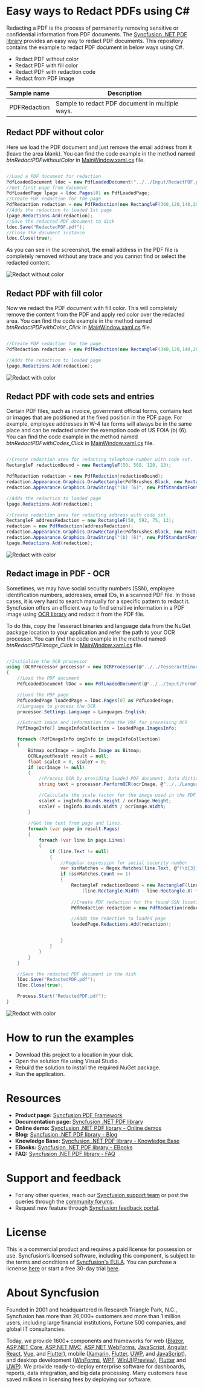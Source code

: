 # Easy ways to Redact PDFs using C# 

Redacting a PDF is the process of permanently removing sensitive or confidential information from PDF documents. The [Syncfusion .NET PDF library](https://www.syncfusion.com/pdf-framework/net/pdf-library) provides an easy way to redact PDF documents. This repository contains the example to redact PDF document in below ways using C#. 
* Redact PDF without color
* Redact PDF with fill color 
* Redact PDF with redaction code 
* Redact from PDF image 

Sample name | Description
--- | ---
PDFRedaction | Sample to redact PDF document in multiple ways. 

## Redact PDF without color 

Here we load the PDF document and just remove the email address from it (leave the area blank). You can find the code example in the method named *btnRedactPDFwithoutColor* in [MainWindow.xaml.cs]() file.

```csharp

//Load a PDF document for redaction
PdfLoadedDocument ldoc = new PdfLoadedDocument("../../Input/RedactPDF.pdf");
//Get first page from document
PdfLoadedPage lpage = ldoc.Pages[0] as PdfLoadedPage;
//Create PDF redaction for the page
PdfRedaction redaction = new PdfRedaction(new RectangleF(340,120,140,20));
//Adds the redaction to loaded 1st page
lpage.Redactions.Add(redaction);
//Save the redacted PDF document to disk
ldoc.Save("RedactedPDF.pdf");
//Close the document instance
ldoc.Close(true);

``` 

As you can see in the screenshot, the email address in the PDF file is completely removed without any trace and you cannot find or select the redacted content.

![Redact without color](Screenshots/RedactPDFWithNoColor.png)

## Redact PDF with fill color

Now we redact the PDF document with fill color. This will completely remove the content from the PDF and apply red color over the redacted area. You can find the code example in the method named *btnRedactPDFwithColor_Click* in [MainWindow.xaml.cs]() file.

```csharp

//Create PDF redaction for the page
PdfRedaction redaction = new PdfRedaction(new RectangleF(340,120,140,20), System.Drawing.Color.Red);

//Adds the redaction to loaded page
lpage.Redactions.Add(redaction);

```

![Redact with color](Screenshots/RedactedPDFWithColor.png)

## Redact PDF with code sets and entries

Certain PDF files, such as invoice, government official forms, contains text or images that are positioned at the fixed position in the PDF page. For example, employee addresses in W-4 tax forms will always be in the same place and can be redacted under the exemption code of US FOIA (b) (6). You can find the code example in the method named *btnRedactPDFwithCodes_Click* in [MainWindow.xaml.cs]() file.   

```csharp

//Create redaction area for redacting telephone number with code set.
RectangleF redactionBound = new RectangleF(50, 568, 120, 13);

PdfRedaction redaction = new PdfRedaction(redactionBound);
redaction.Appearance.Graphics.DrawRectangle(PdfBrushes.Black, new RectangleF(0, 0, redactionBound.Width, redactionBound.Height));
redaction.Appearance.Graphics.DrawString("(b) (6)", new PdfStandardFont(PdfFontFamily.Helvetica, 11), PdfBrushes.White, new PointF(0, 0));

//Adds the redaction to loaded page
lpage.Redactions.Add(redaction);

//Create redaction area for redacting address with code set.
RectangleF addressRedaction = new RectangleF(50, 592, 75, 13);
redaction = new PdfRedaction(addressRedaction);
redaction.Appearance.Graphics.DrawRectangle(PdfBrushes.Black, new RectangleF(0, 0, addressRedaction.Width, addressRedaction.Height));
redaction.Appearance.Graphics.DrawString("(b) (6)", new PdfStandardFont(PdfFontFamily.Helvetica, 11), PdfBrushes.White, new PointF(0, 0));
lpage.Redactions.Add(redaction);

```

![Redact with color](Screenshots/RedactedPDFWithCodeSet.png)

## Redact image in PDF - OCR

Sometimes, we may have social security numbers (SSN), employee identification numbers, addresses, email IDs, in a scanned PDF file. In those cases, it is very hard to search manually for a specific pattern to redact it. Syncfusion offers an efficient way to find sensitive information in a PDF image using [OCR library](https://www.syncfusion.com/document-processing/pdf-framework/net/pdf-library/ocr-process) and redact it from the PDF file. 

To do this, copy the Tesseract binaries and language data from the NuGet package location to your application and refer the path to your OCR processor. You can find the code example in the method named *btnRedactPDFImage_Click* in [MainWindow.xaml.cs]() file.   

```csharp

//Initialize the OCR processor
using (OCRProcessor processor = new OCRProcessor(@"../../TesseractBinaries/3.02/"))
{
    //Load the PDF document 
    PdfLoadedDocument lDoc = new PdfLoadedDocument(@"../../Input/FormWithSSN.pdf");

    //Load the PDF page
    PdfLoadedPage loadedPage = lDoc.Pages[0] as PdfLoadedPage;
    //Language to process the OCR
    processor.Settings.Language = Languages.English;

    //Extract image and information from the PDF for processing OCR
    PdfImageInfo[] imageInfoCollection = loadedPage.ImagesInfo;

    foreach (PdfImageInfo imgInfo in imageInfoCollection)
    {
        Bitmap ocrImage = imgInfo.Image as Bitmap;
        OCRLayoutResult result = null;
        float scaleX = 0, scaleY = 0;
        if (ocrImage != null)
        {
            //Process OCR by providing loaded PDF document, Data dictionary and language
            string text = processor.PerformOCR(ocrImage, @"../../LanguagePack/", out result);

            //Calculate the scale factor for the image used in the PDF
            scaleX = imgInfo.Bounds.Height / ocrImage.Height;
            scaleY = imgInfo.Bounds.Width / ocrImage.Width;
        }
        
        //Get the text from page and lines.
        foreach (var page in result.Pages)
        {
            foreach (var line in page.Lines)
            {
                if (line.Text != null)
                {
                    //Regular expression for social security number
                    var ssnMatches = Regex.Matches(line.Text, @"(\d{3})+[ -]*(\d{2})+[ -]*\d{4}", RegexOptions.IgnorePatternWhitespace);
                    if (ssnMatches.Count >= 1)
                    {
                        RectangleF redactionBound = new RectangleF(line.Rectangle.X * scaleX, line.Rectangle.Y * scaleY,
                            (line.Rectangle.Width - line.Rectangle.X) * scaleX, (line.Rectangle.Height - line.Rectangle.Y) * scaleY);
                        
                        //Create PDF redaction for the found SSN location
                        PdfRedaction redaction = new PdfRedaction(redactionBound);

                        //Adds the redaction to loaded page
                        loadedPage.Redactions.Add(redaction);


                    }
                }
            }
        }
    }

    //Save the redacted PDF document in the disk
    lDoc.Save("RedactedPDF.pdf");
    lDoc.Close(true);

    Process.Start("RedactedPDF.pdf");
}

```

![Redact with color](Screenshots/AfterRedactingPDF.png)

# How to run the examples
* Download this project to a location in your disk. 
* Open the solution file using Visual Studio. 
* Rebuild the solution to install the required NuGet package. 
* Run the application.

# Resources
*   **Product page:** [Syncfusion PDF Framework](https://www.syncfusion.com/document-processing/pdf-framework/net)
*   **Documentation page:** [Syncfusion .NET PDF library](https://help.syncfusion.com/file-formats/pdf/overview)
*   **Online demo:** [Syncfusion .NET PDF library - Online demos](https://ej2.syncfusion.com/aspnetcore/PDF/CompressExistingPDF#/bootstrap5)
*   **Blog:** [Syncfusion .NET PDF library - Blog](https://www.syncfusion.com/blogs/category/pdf)
*   **Knowledge Base:** [Syncfusion .NET PDF library - Knowledge Base](https://www.syncfusion.com/kb/windowsforms/pdf)
*   **EBooks:** [Syncfusion .NET PDF library - EBooks](https://www.syncfusion.com/succinctly-free-ebooks)
*   **FAQ:** [Syncfusion .NET PDF library - FAQ](https://www.syncfusion.com/faq/)

# Support and feedback
*   For any other queries, reach our [Syncfusion support team](https://www.syncfusion.com/support/directtrac/incidents/newincident?utm_source=github&utm_medium=listing&utm_campaign=github-docio-examples) or post the queries through the [community forums](https://www.syncfusion.com/forums?utm_source=github&utm_medium=listing&utm_campaign=github-docio-examples).
*   Request new feature through [Syncfusion feedback portal](https://www.syncfusion.com/feedback?utm_source=github&utm_medium=listing&utm_campaign=github-docio-examples).

# License
This is a commercial product and requires a paid license for possession or use. Syncfusion’s licensed software, including this component, is subject to the terms and conditions of [Syncfusion's EULA](https://www.syncfusion.com/eula/es/?utm_source=github&utm_medium=listing&utm_campaign=github-docio-examples). You can purchase a licnense [here](https://www.syncfusion.com/sales/products?utm_source=github&utm_medium=listing&utm_campaign=github-docio-examples) or start a free 30-day trial [here](https://www.syncfusion.com/account/manage-trials/start-trials?utm_source=github&utm_medium=listing&utm_campaign=github-docio-examples).

# About Syncfusion
Founded in 2001 and headquartered in Research Triangle Park, N.C., Syncfusion has more than 26,000+ customers and more than 1 million users, including large financial institutions, Fortune 500 companies, and global IT consultancies.

Today, we provide 1600+ components and frameworks for web ([Blazor](https://www.syncfusion.com/blazor-components?utm_source=github&utm_medium=listing&utm_campaign=github-docio-examples), [ASP.NET Core](https://www.syncfusion.com/aspnet-core-ui-controls?utm_source=github&utm_medium=listing&utm_campaign=github-docio-examples), [ASP.NET MVC](https://www.syncfusion.com/aspnet-mvc-ui-controls?utm_source=github&utm_medium=listing&utm_campaign=github-docio-examples), [ASP.NET WebForms](https://www.syncfusion.com/jquery/aspnet-webforms-ui-controls?utm_source=github&utm_medium=listing&utm_campaign=github-docio-examples), [JavaScript](https://www.syncfusion.com/javascript-ui-controls?utm_source=github&utm_medium=listing&utm_campaign=github-docio-examples), [Angular](https://www.syncfusion.com/angular-ui-components?utm_source=github&utm_medium=listing&utm_campaign=github-docio-examples), [React](https://www.syncfusion.com/react-ui-components?utm_source=github&utm_medium=listing&utm_campaign=github-docio-examples), [Vue](https://www.syncfusion.com/vue-ui-components?utm_source=github&utm_medium=listing&utm_campaign=github-docio-examples), and [Flutter](https://www.syncfusion.com/flutter-widgets?utm_source=github&utm_medium=listing&utm_campaign=github-docio-examples)), mobile ([Xamarin](https://www.syncfusion.com/xamarin-ui-controls?utm_source=github&utm_medium=listing&utm_campaign=github-docio-examples), [Flutter](https://www.syncfusion.com/flutter-widgets?utm_source=github&utm_medium=listing&utm_campaign=github-docio-examples), [UWP](https://www.syncfusion.com/uwp-ui-controls?utm_source=github&utm_medium=listing&utm_campaign=github-docio-examples), and [JavaScript](https://www.syncfusion.com/javascript-ui-controls?utm_source=github&utm_medium=listing&utm_campaign=github-docio-examples)), and desktop development ([WinForms](https://www.syncfusion.com/winforms-ui-controls?utm_source=github&utm_medium=listing&utm_campaign=github-docio-examples), [WPF](https://www.syncfusion.com/wpf-ui-controls?utm_source=github&utm_medium=listing&utm_campaign=github-docio-examples), [WinUI(Preview)](https://www.syncfusion.com/winui-controls?utm_source=github&utm_medium=listing&utm_campaign=github-docio-examples), [Flutter](https://www.syncfusion.com/flutter-widgets?utm_source=github&utm_medium=listing&utm_campaign=github-docio-examples) and [UWP](https://www.syncfusion.com/uwp-ui-controls?utm_source=github&utm_medium=listing&utm_campaign=github-docio-examples)). We provide ready-to-deploy enterprise software for dashboards, reports, data integration, and big data processing. Many customers have saved millions in licensing fees by deploying our software.
